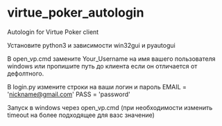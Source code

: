 # virtue_poker_autologin
Аutologin for Virtue Poker client
 
 Установите python3 и зависимости win32gui и pyautogui


В open_vp.cmd замените Your_Username на имя вашего пользователя windows
или пропишите путь до клиента если он отличается от дефолтного.

В login.py измените строки на ваши логин и пароль
EMAIL = 'nickname@gmail.com'
PASS = 'password'

Запуск в windows через open_vp.cmd
(при необходимости изменить timeout на более подходящее для вазс значение)
